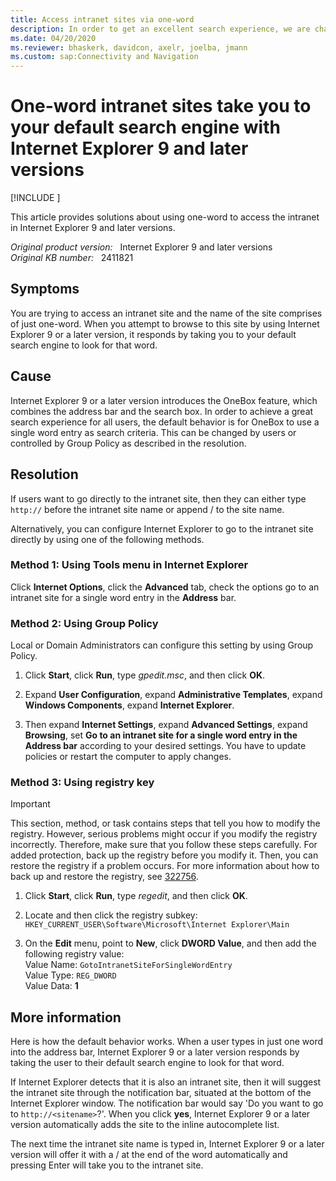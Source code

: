 ```yaml
---
title: Access intranet sites via one-word
description: In order to get an excellent search experience, we are changing the behavior for corporate users, who only need to enter one-word to access intranet sites without entering http://.
ms.date: 04/20/2020
ms.reviewer: bhaskerk, davidcon, axelr, joelba, jmann
ms.custom: sap:Connectivity and Navigation
---
```

# One-word intranet sites take you to your default search engine with Internet Explorer 9 and later versions

[!INCLUDE [](../../../includes/browsers-important.md)]

This article provides solutions about using one-word to access the intranet in Internet Explorer 9 and later versions.

_Original product version:_ &nbsp; Internet Explorer 9 and later versions  
_Original KB number:_ &nbsp; 2411821

## Symptoms

You are trying to access an intranet site and the name of the site comprises of just one-word. When you attempt to browse to this site by using Internet Explorer 9 or a later version, it responds by taking you to your default search engine to look for that word.

## Cause

Internet Explorer 9 or a later version introduces the OneBox feature, which combines the address bar and the search box. In order to achieve a great search experience for all users, the default behavior is for OneBox to use a single word entry as search criteria. This can be changed by users or controlled by Group Policy as described in the resolution.

## Resolution

If users want to go directly to the intranet site, then they can either type `http://` before the intranet site name or append / to the site name.

Alternatively, you can configure Internet Explorer to go to the intranet site directly by using one of the following methods.

### Method 1: Using Tools menu in Internet Explorer

Click **Internet Options**, click the **Advanced** tab, check the options go to an intranet site for a single word entry in the **Address** bar.

### Method 2: Using Group Policy

Local or Domain Administrators can configure this setting by using Group Policy.

1. Click **Start**, click **Run**, type *gpedit.msc*, and then click **OK**.

2. Expand **User Configuration**, expand **Administrative Templates**, expand **Windows Components**, expand **Internet Explorer**.

3. Then expand **Internet Settings**, expand **Advanced Settings**, expand **Browsing**, set **Go to an intranet site for a single word entry in the Address bar** according to your desired settings. You have to update policies or restart the computer to apply changes.

### Method 3: Using registry key

> [!IMPORTANT]
> This section, method, or task contains steps that tell you how to modify the registry. However, serious problems might occur if you modify the registry incorrectly. Therefore, make sure that you follow these steps carefully. For added protection, back up the registry before you modify it. Then, you can restore the registry if a problem occurs. For more information about how to back up and restore the registry, see [322756](https://support.microsoft.com/help/322756).

1. Click **Start**, click **Run**, type *regedit*, and then click **OK**.
2. Locate and then click the registry subkey: `HKEY_CURRENT_USER\Software\Microsoft\Internet Explorer\Main`

3. On the **Edit** menu, point to **New**, click **DWORD Value**, and then add the following registry value:  
    Value Name: `GotoIntranetSiteForSingleWordEntry`  
    Value Type: `REG_DWORD`  
    Value Data: **1**

## More information

Here is how the default behavior works. When a user types in just one word into the address bar, Internet Explorer 9 or a later version responds by taking the user to their default search engine to look for that word.

If Internet Explorer detects that it is also an intranet site, then it will suggest the intranet site through the notification bar, situated at the bottom of the Internet Explorer window. The notification bar would say 'Do you want to go to `http://<sitename>`?'. When you click **yes**, Internet Explorer 9 or a later version automatically adds the site to the inline autocomplete list.

The next time the intranet site name is typed in, Internet Explorer 9 or a later version will offer it with a / at the end of the word automatically and pressing Enter will take you to the intranet site.

